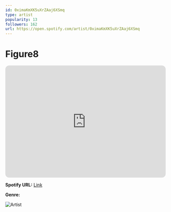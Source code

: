```yaml
---
id: 0ximaKmXK5uXrZAaj6XSmq
type: artist
popularity: 13
followers: 162
url: https://open.spotify.com/artist/0ximaKmXK5uXrZAaj6XSmq
---
```

# Figure8

<iframe style="border-radius:12px" src="https://open.spotify.com/embed/artist/0ximaKmXK5uXrZAaj6XSmq" width="100%" height="352" frameBorder="0" allowfullscreen="" allow="autoplay; clipboard-write; encrypted-media; fullscreen; picture-in-picture" loading="lazy"></iframe>

**Spotify URL:** [Link](https://open.spotify.com/artist/0ximaKmXK5uXrZAaj6XSmq)

**Genre:** 

![Artist](https://i.scdn.co/image/ab6761610000e5eb0a9cc477f88175ab7400df99)
